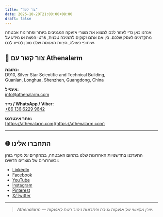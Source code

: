 ```yaml
---
title: "צור קשר"
date: 2025-10-20T21:00:00+08:00
draft: false
---
```


אנחנו כאן כדי לעזור לכם למצוא את מוצרי אזעקה המגניבים ביותר ופתרונות אבטחה מתקדמים לעסק שלכם. בין אם אתם זקוקים לתמיכה טכנית, פרטי הפצה או מידע על שיתופי פעולה, הצוות המנוסה שלנו מוכן לסייע לכם.

## 📍 צור קשר עם Athenalarm

**כתובת:**  
D910, Silver Star Scientific and Technical Building,  
Guanlan, Longhua, Shenzhen, Guangdong, China  

**אימייל:**  
[info@athenalarm.com](mailto:info@athenalarm.com)

**נייד / WhatsApp / Viber:**  
[+86 136 6229 9642](https://api.whatsapp.com/send?phone=8613662299642)

**אתר אינטרנט:**  
[https://athenalarm.com](https://athenalarm.com)

---

## 🌐 התחברו אלינו

התעדכנו בחדשנויות האחרונות שלנו בתחום האבטחה, במחקרים על מקרי בוחן ובשחרורים של מוצרים חדשים:

- [LinkedIn](https://www.linkedin.com/company/athenalarm)
- [Facebook](https://www.facebook.com/athenalarm)
- [YouTube](https://www.youtube.com/@athenalarm3663)
- [Instagram](https://www.instagram.com/athenalarm)
- [Pinterest](https://www.pinterest.com/athenalarm/)
- [X/Twitter](https://x.com/Athenalarm)

---

> _Athenalarm — יצרן מקצועי של אזעקות גניבה ופתרונות ניטור רשת לאזעקות._